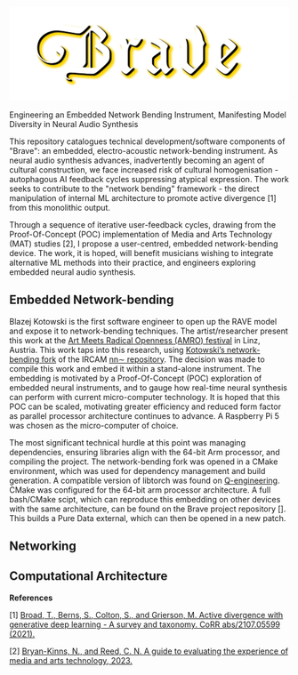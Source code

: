 ![Logo designed for Brave synthesiser](braveLogo.png)

Engineering an Embedded Network Bending Instrument, Manifesting Model Diversity in Neural Audio Synthesis

This repository catalogues technical development/software components of "Brave": an embedded, electro-acoustic network-bending instrument. As neural audio synthesis advances, inadvertently becoming an agent of cultural construction, we face increased risk of cultural homogenisation - autophagous AI feedback cycles suppressing atypical expression. The work seeks to contribute to the "network bending" framework - the direct manipulation of internal ML architecture to promote active divergence [1] from this monolithic output. 

Through a sequence of iterative user-feedback cycles, drawing from the Proof-Of-Concept (POC) implementation of Media and Arts Technology (MAT) studies [2], I propose a user-centred, embedded network-bending device. The work, it is hoped, will benefit musicians wishing to integrate alternative ML methods into their practice, and engineers exploring embedded neural audio synthesis.

## Embedded Network-bending

Blazej Kotowski is the first software engineer to open up the RAVE model and expose it to network-bending techniques. The artist/researcher present this work at the [Art Meets Radical Openness (AMRO) festival](https://radical-openness.org/en) in Linz, Austria. This work taps into this research, using [Kotowski’s network-bending fork](https://github.com/blazejkotowski/nn_tilde_bending) of the IRCAM [nn∼ repository](https://github.com/acids-ircam/RAVE). The decision was made to compile this work and embed it within a stand-alone instrument. The embedding is motivated by a Proof-Of-Concept (POC) exploration of embedded neural instruments, and to gauge how real-time neural synthesis can perform with current micro-computer technology. It is hoped that this POC can be scaled, motivating greater efficiency and reduced form factor as parallel processor architecture continues to advance. A Raspberry Pi 5 was chosen as the micro-computer of choice.

The most significant technical hurdle at this point was managing dependencies, ensuring libraries align with the 64-bit Arm processor, and compiling the project. The network-bending fork was opened in a CMake environment, which was used for dependency management and build generation. A compatible version of libtorch was found on [Q-engineering](https://qengineering.eu/install%20pytorch%20on%20raspberry%20pi%205.html). CMake was configured for the 64-bit arm processor architecture. A full bash/CMake scipt, which can reproduce this embedding on other devices with the same architecture, can be found on the Brave project repository []. This builds a Pure Data external, which can then be opened in a new patch.

## Networking

## Computational Architecture

**References**  

[1] [Broad, T., Berns, S., Colton, S., and Grierson, M. Active divergence with generative deep learning - A survey and taxonomy. CoRR abs/2107.05599 (2021).](https://www.researchgate.net/publication/353208260_Active_Divergence_with_Generative_Deep_Learning_--_A_Survey_and_Taxonomy)

[2] [Bryan-Kinns, N., and Reed, C. N. A guide to evaluating the experience of media and arts technology, 2023.](https://arxiv.org/abs/2311.07490)